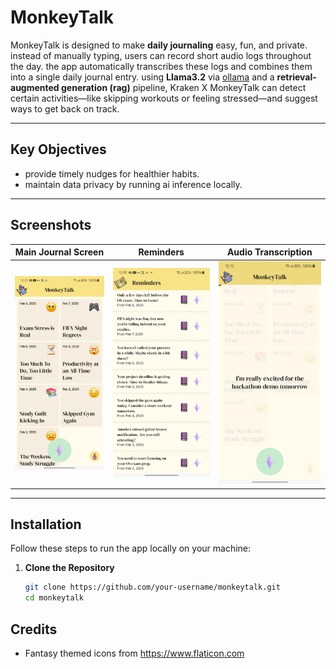 # MonkeyTalk

MonkeyTalk is designed to make **daily journaling** easy, fun, and private. instead of manually
typing, users can record short audio logs throughout the day. the app automatically transcribes
these logs and combines them into a single daily journal entry. using **Llama3.2**
via [ollama](https://github.com/jmorganca/ollama) and a **retrieval-augmented generation (rag)**
pipeline, Kraken X MonkeyTalk can detect certain activities—like skipping workouts or feeling stressed—and
suggest ways to get back on track.

---

## Key Objectives

- provide timely nudges for healthier habits.
- maintain data privacy by running ai inference locally.

---

## Screenshots

| Main Journal Screen                              | Reminders                                          | Audio Transcription                            |
| ------------------------------------------------ | -------------------------------------------------- | ---------------------------------------------- |
| <img src="screenshots/journal.jpg" width="250"/> | <img src="screenshots/reminders.jpg" width="250"/> | <img src="screenshots/audio.jpg" width="250"/> |

---

## Installation

Follow these steps to run the app locally on your machine:

1. **Clone the Repository**
   ```bash
   git clone https://github.com/your-username/monkeytalk.git
   cd monkeytalk
   ```

## Credits

- Fantasy themed icons from https://www.flaticon.com
